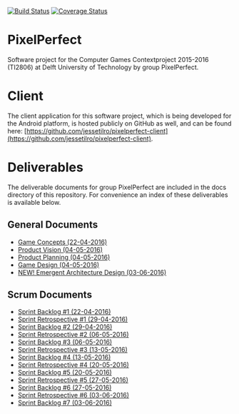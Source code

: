 [![Build Status](https://api.travis-ci.org/jessetilro/pixelperfect.svg?branch=master)](https://travis-ci.org/jessetilro/pixelperfect)
[![Coverage Status](https://coveralls.io/repos/github/jessetilro/pixelperfect/badge.svg?branch=master)](https://coveralls.io/github/jessetilro/pixelperfect?branch=master)

# PixelPerfect
Software project for the Computer Games Contextproject 2015-2016 (TI2806) at Delft University of Technology by group PixelPerfect.

# Client
The client application for this software project, which is being developed for the Android platform, is hosted publicly on GitHub as well, and can be found here: [https://github.com/jessetilro/pixelperfect-client](https://github.com/jessetilro/pixelperfect-client).

# Deliverables

The deliverable documents for group PixelPerfect are included in the docs directory of this repository. For convenience an index of these deliverables is available below.

## General Documents

* [Game Concepts (22-04-2016)](https://github.com/jessetilro/pixelperfect/blob/master/docs/game-concepts.pdf)
* [Product Vision (04-05-2016)](https://github.com/jessetilro/pixelperfect/blob/master/docs/product-vision.pdf)
* [Product Planning (04-05-2016)](https://github.com/jessetilro/pixelperfect/blob/master/docs/product-planning.pdf)
* [Game Design (04-05-2016)](https://github.com/jessetilro/pixelperfect/blob/master/docs/game-design.pdf)
* [NEW! Emergent Architecture Design (03-06-2016)](https://github.com/jessetilro/pixelperfect/blob/master/docs/emergent-architecture-design.pdf)

## Scrum Documents

* [Sprint Backlog #1 (22-04-2016)](https://github.com/jessetilro/pixelperfect/blob/master/docs/sprint-backlog-1.pdf)
* [Sprint Retrospective #1 (29-04-2016)](https://github.com/jessetilro/pixelperfect/blob/master/docs/sprint-retrospective-1.pdf)
* [Sprint Backlog #2 (29-04-2016)](https://github.com/jessetilro/pixelperfect/blob/master/docs/sprint-backlog-2.pdf)
* [Sprint Retrospective #2 (06-05-2016)](https://github.com/jessetilro/pixelperfect/blob/master/docs/sprint-retrospective-2.pdf)
* [Sprint Backlog #3 (06-05-2016)](https://github.com/jessetilro/pixelperfect/blob/master/docs/sprint-backlog-3.pdf)
* [Sprint Retrospective #3 (13-05-2016)](https://github.com/jessetilro/pixelperfect/blob/master/docs/sprint-retrospective-3.pdf)
* [Sprint Backlog #4 (13-05-2016)](https://github.com/jessetilro/pixelperfect/blob/master/docs/sprint-backlog-4.pdf)
* [Sprint Retrospective #4 (20-05-2016)](https://github.com/jessetilro/pixelperfect/blob/master/docs/sprint-retrospective-4.pdf)
* [Sprint Backlog #5 (20-05-2016)](https://github.com/jessetilro/pixelperfect/blob/master/docs/sprint-backlog-5.pdf)
* [Sprint Retrospective #5 (27-05-2016)](https://github.com/jessetilro/pixelperfect/blob/master/docs/sprint-retrospective-5.pdf)
* [Sprint Backlog #6 (27-05-2016)](https://github.com/jessetilro/pixelperfect/blob/master/docs/sprint-backlog-6.pdf)
* [Sprint Retrospective #6 (03-06-2016)](https://github.com/jessetilro/pixelperfect/blob/master/docs/sprint-retrospective-6.pdf)
* [Sprint Backlog #7 (03-06-2016)](https://github.com/jessetilro/pixelperfect/blob/master/docs/sprint-backlog-7.pdf)
